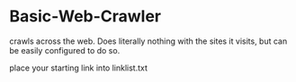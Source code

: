 # Basic-Web-Crawler
crawls across the web. Does literally nothing with the sites it visits, but can be easily configured to do so.

place your starting link into linklist.txt


